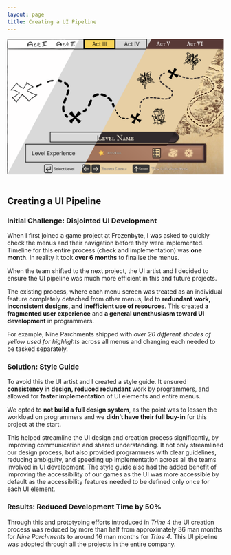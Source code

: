 ```yaml
---
layout: page
title: Creating a UI Pipeline
---
```


<center><img src="assets/img/portfolio/ui-pipeline-full.png" alt="An image of the same menu at different stages" width=600 class="img-fluid"></center><br>

<div class="col-lg-12 text-center">
	<h2 class="section-heading text-uppercase"> Creating a UI Pipeline </h2>
</div>

<h3>Initial Challenge: Disjointed UI Development</h3>
When I first joined a game project at Frozenbyte, I was asked to quickly check the menus and their navigation before they were implemented. Timeline for this entire process (check and implementation) was <b>one month</b>. In reality it took <b>over 6 months</b> to finalise the menus.

When the team shifted to the next project, the UI artist and I decided to ensure the UI pipeline was much more efficient in this and future projects.

The existing process, where each menu screen was treated as an individual feature completely detached from other menus, led to <b>redundant work, inconsistent designs, and inefficient use of resources</b>. This created <b>a fragmented user experience</b> and <b>a general unenthusiasm toward UI development</b> in programmers.

For example, Nine Parchments shipped with <i>over 20 different shades of yellow used for highlights</i> across all menus and changing each needed to be tasked separately.

<h3>Solution: Style Guide</h3>
To avoid this the UI artist and I created a style guide. It ensured <b>consistency in design, reduced redundant</b> work by programmers, and allowed for <b>faster implementation</b> of UI elements and entire menus.

We opted to <b>not build a full design system</b>, as the point was to lessen the workload on programmers and we <b>didn’t have their full buy-in</b> for this project at the start.

This helped streamline the UI design and creation process significantly, by improving communication and shared understanding. It not only streamlined our design process, but also provided programmers with clear guidelines, reducing ambiguity, and speeding up implementation across all the teams involved in UI development. The style guide also had the added benefit of improving the accessibility of our games as the UI was more accessible by default as the accessibility features needed to be defined only once for each UI element.

<h3>Results: Reduced Development Time by 50%</h3>
Through this and prototyping efforts introduced in <i>Trine 4</i> the UI creation process was reduced by more than half from approximately 36 man months for <i>Nine Parchments</i> to around 16 man months for <i>Trine 4</i>. This UI pipeline was adopted through all the projects in the entire company.
